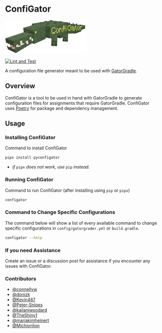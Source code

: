 # ConfiGator

![Mr.ConfiGator himself](img/icon.png)

[![Lint and Test](https://github.com/cmpsc-481-s22-m1/ConfiGator/actions/workflows/main.yml/badge.svg?branch=release%2F0.1.0)](https://github.com/cmpsc-481-s22-m1/ConfiGator/actions/workflows/main.yml)

A configuration file generator meant to be used with [GatorGradle](https://github.com/GatorEducator/gatorgradle).

## Overview

ConfiGator is a tool to be used in hand with GatorGradle to generate configuration
files for assignments that require GatorGradle. ConfiGator uses
[Poetry](https://python-poetry.org/) for package and dependency management.

## Usage

### Installing ConfiGator

Command to install ConfiGator

```bash
pipx install pyconfigator
```

* *if* `pipx` *does not work, use* `pip` *instead.*

### Running ConfiGator

Command to run ConfiGator (after installing using `pip` or `pipx`)

```bash
configator
```

### Command to Change Specific Configurations

The command below will show a list of every available command to change
specific configurations in `config/gatorgrader.yml` or `build.gradle`.

```bash
configator --help
```

### If you need Assistance

Create an issue or a discussion post for assistance if you encounter any issues
with ConfiGator.

### Contributors

- [@connellyw](https://github.com/connellyw)
- [@donizk](https://github.com/donizk)
- [@Kevin487](https://github.com/Kevin487)
- [@Peter-Snipes](https://github.com/Peter-Snipes)
- [@kailaniwoodard](https://github.com/kailaniwoodard)
- [@TheShiny1](https://github.com/TheShiny1)
- [@mariakimheinert](https://github.com/mariakimheinert)
- [@Michionlion](https://github.com/Michionlion)
